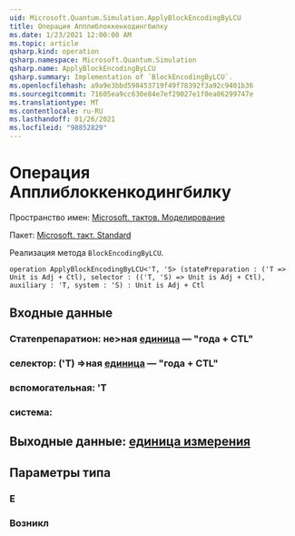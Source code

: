 ```yaml
---
uid: Microsoft.Quantum.Simulation.ApplyBlockEncodingByLCU
title: Операция Апплиблоккенкодингбилку
ms.date: 1/23/2021 12:00:00 AM
ms.topic: article
qsharp.kind: operation
qsharp.namespace: Microsoft.Quantum.Simulation
qsharp.name: ApplyBlockEncodingByLCU
qsharp.summary: Implementation of `BlockEncodingByLCU`.
ms.openlocfilehash: a9a9e3bbd598453719f49f78392f3a92c9401b36
ms.sourcegitcommit: 71605ea9cc630e84e7ef29027e1f0ea06299747e
ms.translationtype: MT
ms.contentlocale: ru-RU
ms.lasthandoff: 01/26/2021
ms.locfileid: "98852829"
---
```

# <a name="applyblockencodingbylcu-operation"></a>Операция Апплиблоккенкодингбилку

Пространство имен: [Microsoft. тактов. Моделирование](xref:Microsoft.Quantum.Simulation)

Пакет: [Microsoft. такт. Standard](https://nuget.org/packages/Microsoft.Quantum.Standard)


Реализация метода `BlockEncodingByLCU`.

```qsharp
operation ApplyBlockEncodingByLCU<'T, 'S> (statePreparation : ('T => Unit is Adj + Ctl), selector : (('T, 'S) => Unit is Adj + Ctl), auxiliary : 'T, system : 'S) : Unit is Adj + Ctl
```


## <a name="input"></a>Входные данные

### <a name="statepreparation--t--unit--is-adj--ctl"></a>Статепрепаратион: не>ная [единица](xref:microsoft.quantum.lang-ref.unit)  — "года + CTL"




### <a name="selector--ts--unit--is-adj--ctl"></a>селектор: ('T) =>ная [единица](xref:microsoft.quantum.lang-ref.unit)  — "года + CTL"




### <a name="auxiliary--t"></a>вспомогательная: 'T




### <a name="system--s"></a>система:





## <a name="output--unit"></a>Выходные данные: [единица измерения](xref:microsoft.quantum.lang-ref.unit)



## <a name="type-parameters"></a>Параметры типа

### <a name="t"></a>Е


### <a name="s"></a>Возникл

